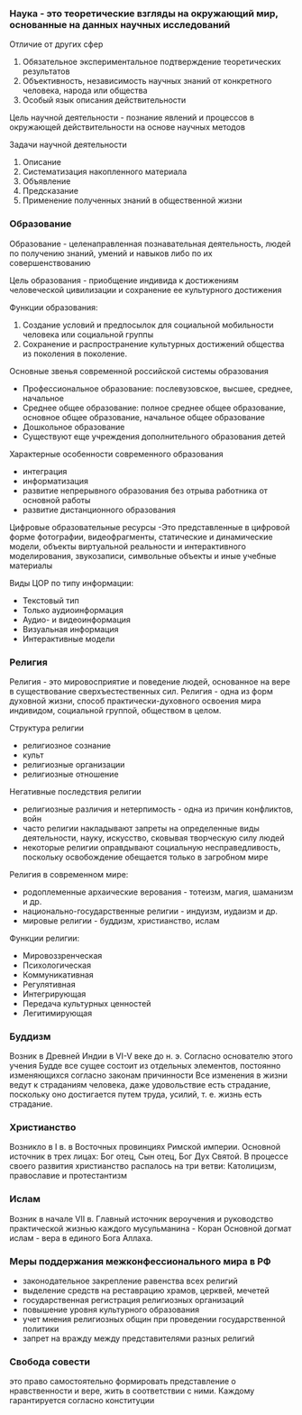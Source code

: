 

### Наука - это теоретические взгляды на окружающий мир, основанные на данных научных исследований

Отличие от других сфер
1) Обязательное экспериментальное подтверждение теоретических результатов
2) Объективность, независимость научных знаний от конкретного человека, народа или общества
3) Особый язык описания действительности

Цель научной деятельности - познание явлений и процессов в окружающей действительности на основе научных методов

Задачи научной деятельности
1) Описание
2) Систематизация накопленного материала
3) Объявление
4) Предсказание
5) Применение полученных знаний в общественной жизни


### Образование

Образование - целенаправленная познавательная деятельность, людей по получению знаний, умений и навыков либо по их совершенствованию

Цель образования - приобщение индивида к достижениям человеческой цивилизации и сохранение ее культурного достижения


Функции образования:
1) Создание условий и предпосылок для социальной мобильности человека или социальной группы
2) Сохранение и распространение культурных достижений общества из поколения в поколение.

Основные звенья современной российской системы образования

- Профессиональное образование: послевузовское, высшее, среднее, начальное
- Среднее общее образование: полное среднее общее образование,  основное общее образование, начальное общее образование
- Дошкольное образование
- Существуют еще учреждения дополнительного образования детей

Характерные особенности современного образования
- интеграция
- информатизация
- развитие непрерывного образования без отрыва работника от основной работы
- развитие дистанционного образования

Цифровые образовательные ресурсы
-Это представленные в цифровой форме фотографии, видеофрагменты, статические и динамические модели, объекты виртуальной реальности и интерактивного моделирования, звукозаписи, символьные объекты и иные учебные материалы

Виды ЦОР по типу информации:
- Текстовый тип
- Только аудиоинформация
- Аудио- и видеоинформация
- Визуальная информация
- Интерактивные модели

### Религия

Религия - это мировосприятие и поведение людей, основанное на вере в существование сверхъестественных сил.
Религия - одна из форм духовной жизни, способ практически-духовного освоения мира индивидом, социальной группой, обществом в целом. 

Структура религии
- религиозное сознание
- культ
- религиозные организации
- религиозные отношение

Негативные последствия религии
- религиозные различия и нетерпимость - одна из причин конфликтов, войн
- часто религии накладывают запреты на определенные виды деятельности, науку, искусство, сковывая творческую силу людей
- некоторые религии оправдывают социальную несправедливость, поскольку освобождение обещается только в загробном мире


Религия в современном мире:
- родоплеменные архаические верования - тотеизм, магия, шаманизм и др.
- национально-государственные религии - индуизм, иудаизм и др.
- мировые религии - буддизм, христианство, ислам

Функции религии:
- Мировоззренческая 
- Психологическая
- Коммуникативная
- Регулятивная
- Интегрирующая
- Передача культурных ценностей
- Легитимирующая

### Буддизм

Возник в Древней Индии в VI-V веке до н. э.
Согласно основателю этого учения Будде все сущее состоит из отдельных элементов, постоянно изменяющихся согласно законам причинности
Все изменения в жизни ведут к страданиям человека, даже удовольствие есть страдание, поскольку оно достигается путем труда, усилий, т. е. жизнь есть страдание.

### Христианство

Возникло в I в. в Восточных провинциях Римской империи.
Основной источник в трех лицах: Бог отец, Сын отец, Бог Дух Святой.
В процессе своего развития христианство распалось на три ветви:
Католицизм, православие и протестантизм

### Ислам

Возник в начале VII в. 
Главный источник вероучения и руководство практической жизнью каждого мусульманина - Коран
Основной догмат ислам - вера в единого Бога Аллаха.

### Меры поддержания межконфессионального мира в РФ

- законодательное закрепление равенства всех религий
- выделение средств на реставрацию храмов, церквей, мечетей
- государственная регистрация религиозных организаций
- повышение уровня культурного образования
- учет мнения религиозных общин при проведении государственной политики
- запрет на вражду между представителями разных религий



### Свобода совести
это право самостоятельно формировать представление о нравственности и вере, жить в соответствии с ними. Каждому гарантируется согласно конституции